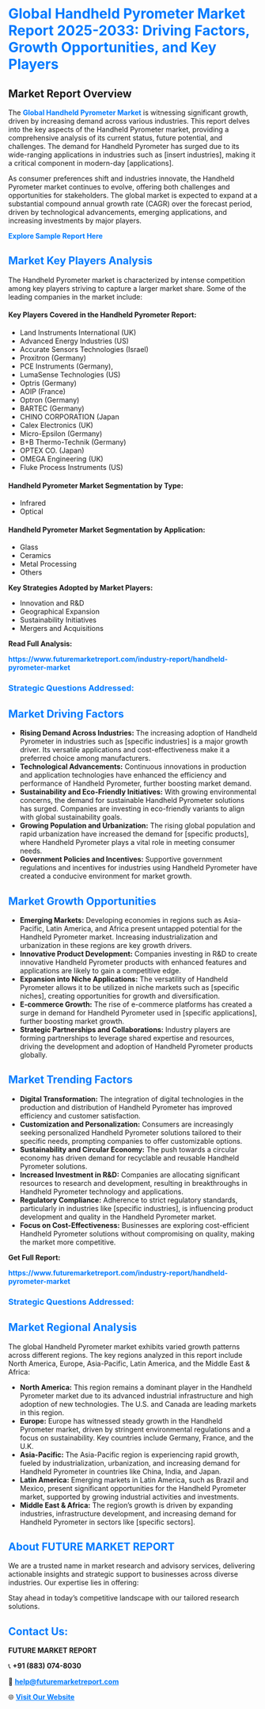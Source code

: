 <h1 style="color: #007BFF;">Global Handheld Pyrometer Market Report 2025-2033: Driving Factors, Growth Opportunities, and Key Players</h1>

<section id="overview">
<h2>Market Report Overview</h2>
<p>The <a href="https://www.futuremarketreport.com/industry-report/handheld-pyrometer-market" style="color: #007BFF; text-decoration: none;"><strong>Global Handheld Pyrometer Market</strong></a> is witnessing significant growth, driven by increasing demand across various industries. This report delves into the key aspects of the Handheld Pyrometer market, providing a comprehensive analysis of its current status, future potential, and challenges. The demand for Handheld Pyrometer has surged due to its wide-ranging applications in industries such as [insert industries], making it a critical component in modern-day [applications].</p>
<p>As consumer preferences shift and industries innovate, the Handheld Pyrometer market continues to evolve, offering both challenges and opportunities for stakeholders. The global market is expected to expand at a substantial compound annual growth rate (CAGR) over the forecast period, driven by technological advancements, emerging applications, and increasing investments by major players.</p>
</section>

<section id="overview">
<p><a href="https://www.futuremarketreport.com/request-sample/reportId=53743" style="color: #007BFF; text-decoration: none;"><strong>Explore Sample Report Here</strong></a></p>
</section>

<section id="key-players">
<h2 style="color: #007BFF;">Market Key Players Analysis</h2>
<p>The Handheld Pyrometer market is characterized by intense competition among key players striving to capture a larger market share. Some of the leading companies in the market include:</p>
<h4>Key Players Covered in the Handheld Pyrometer Report:</h4>
<ul><li>Land Instruments International (UK)</li><li>Advanced Energy Industries (US)</li><li>Accurate Sensors Technologies (Israel)</li><li>Proxitron (Germany)</li><li>PCE Instruments (Germany),</li><li>LumaSense Technologies (US)</li><li>Optris (Germany)</li><li>AOIP (France)</li><li>Optron (Germany)</li><li>BARTEC (Germany)</li><li>CHINO CORPORATION (Japan</li><li>Calex Electronics (UK)</li><li>Micro-Epsilon (Germany)</li><li>B+B Thermo-Technik (Germany)</li><li>OPTEX CO. (Japan)</li><li>OMEGA Engineering (UK)</li><li>Fluke Process Instruments (US)</li></ul>
<h4>Handheld Pyrometer Market Segmentation by Type:</h4>
<ul><li>Infrared</li><li>Optical</li></ul>

<h4>Handheld Pyrometer Market Segmentation by Application:</h4>
<ul><li>Glass</li><li>Ceramics</li><li>Metal Processing</li><li>Others</li></ul>
<p><strong>Key Strategies Adopted by Market Players:</strong></p>
<ul>
<li>Innovation and R&D</li>
<li>Geographical Expansion</li>
<li>Sustainability Initiatives</li>
<li>Mergers and Acquisitions</li>
</ul>
</section>

<section>
<p><strong>Read Full Analysis: </strong></p><a href="https://www.futuremarketreport.com/industry-report/handheld-pyrometer-market" style="color: #007BFF; text-decoration: none;"><strong>https://www.futuremarketreport.com/industry-report/handheld-pyrometer-market</strong></a>
<h3 style="color: #007BFF;">Strategic Questions Addressed:</h3>
</section>

<section id="driving-factors">
<h2 style="color: #007BFF;">Market Driving Factors</h2>
<ul>
<li><strong>Rising Demand Across Industries:</strong> The increasing adoption of Handheld Pyrometer in industries such as [specific industries] is a major growth driver. Its versatile applications and cost-effectiveness make it a preferred choice among manufacturers.</li>
<li><strong>Technological Advancements:</strong> Continuous innovations in production and application technologies have enhanced the efficiency and performance of Handheld Pyrometer, further boosting market demand.</li>
<li><strong>Sustainability and Eco-Friendly Initiatives:</strong> With growing environmental concerns, the demand for sustainable Handheld Pyrometer solutions has surged. Companies are investing in eco-friendly variants to align with global sustainability goals.</li>
<li><strong>Growing Population and Urbanization:</strong> The rising global population and rapid urbanization have increased the demand for [specific products], where Handheld Pyrometer plays a vital role in meeting consumer needs.</li>
<li><strong>Government Policies and Incentives:</strong> Supportive government regulations and incentives for industries using Handheld Pyrometer have created a conducive environment for market growth.</li>
</ul>
</section>

<section id="growth-opportunities">
<h2 style="color: #007BFF;">Market Growth Opportunities</h2>
<ul>
<li><strong>Emerging Markets:</strong> Developing economies in regions such as Asia-Pacific, Latin America, and Africa present untapped potential for the Handheld Pyrometer market. Increasing industrialization and urbanization in these regions are key growth drivers.</li>
<li><strong>Innovative Product Development:</strong> Companies investing in R&D to create innovative Handheld Pyrometer products with enhanced features and applications are likely to gain a competitive edge.</li>
<li><strong>Expansion into Niche Applications:</strong> The versatility of Handheld Pyrometer allows it to be utilized in niche markets such as [specific niches], creating opportunities for growth and diversification.</li>
<li><strong>E-commerce Growth:</strong> The rise of e-commerce platforms has created a surge in demand for Handheld Pyrometer used in [specific applications], further boosting market growth.</li>
<li><strong>Strategic Partnerships and Collaborations:</strong> Industry players are forming partnerships to leverage shared expertise and resources, driving the development and adoption of Handheld Pyrometer products globally.</li>
</ul>
</section>

<section id="trending-factors">
<h2 style="color: #007BFF;">Market Trending Factors</h2>
<ul>
<li><strong>Digital Transformation:</strong> The integration of digital technologies in the production and distribution of Handheld Pyrometer has improved efficiency and customer satisfaction.</li>
<li><strong>Customization and Personalization:</strong> Consumers are increasingly seeking personalized Handheld Pyrometer solutions tailored to their specific needs, prompting companies to offer customizable options.</li>
<li><strong>Sustainability and Circular Economy:</strong> The push towards a circular economy has driven demand for recyclable and reusable Handheld Pyrometer solutions.</li>
<li><strong>Increased Investment in R&D:</strong> Companies are allocating significant resources to research and development, resulting in breakthroughs in Handheld Pyrometer technology and applications.</li>
<li><strong>Regulatory Compliance:</strong> Adherence to strict regulatory standards, particularly in industries like [specific industries], is influencing product development and quality in the Handheld Pyrometer market.</li>
<li><strong>Focus on Cost-Effectiveness:</strong> Businesses are exploring cost-efficient Handheld Pyrometer solutions without compromising on quality, making the market more competitive.</li>
</ul>
</section>

<section>
<p><strong>Get Full Report: </strong></p><a href="https://www.futuremarketreport.com/industry-report/handheld-pyrometer-market" style="color: #007BFF; text-decoration: none;"><strong>https://www.futuremarketreport.com/industry-report/handheld-pyrometer-market</strong></a>
<h3 style="color: #007BFF;">Strategic Questions Addressed:</h3>
</section>


<section id="regional-analysis">
<h2 style="color: #007BFF;">Market Regional Analysis</h2>
<p>The global Handheld Pyrometer market exhibits varied growth patterns across different regions. The key regions analyzed in this report include North America, Europe, Asia-Pacific, Latin America, and the Middle East & Africa:</p>
<ul>
<li><strong>North America:</strong> This region remains a dominant player in the Handheld Pyrometer market due to its advanced industrial infrastructure and high adoption of new technologies. The U.S. and Canada are leading markets in this region.</li>
<li><strong>Europe:</strong> Europe has witnessed steady growth in the Handheld Pyrometer market, driven by stringent environmental regulations and a focus on sustainability. Key countries include Germany, France, and the U.K.</li>
<li><strong>Asia-Pacific:</strong> The Asia-Pacific region is experiencing rapid growth, fueled by industrialization, urbanization, and increasing demand for Handheld Pyrometer in countries like China, India, and Japan.</li>
<li><strong>Latin America:</strong> Emerging markets in Latin America, such as Brazil and Mexico, present significant opportunities for the Handheld Pyrometer market, supported by growing industrial activities and investments.</li>
<li><strong>Middle East & Africa:</strong> The region’s growth is driven by expanding industries, infrastructure development, and increasing demand for Handheld Pyrometer in sectors like [specific sectors].</li>
</ul>
</section>

<footer>
<h2 style="color: #007BFF;">About FUTURE MARKET REPORT</h2>
<p>We are a trusted name in market research and advisory services, delivering actionable insights and strategic support to businesses across diverse industries. Our expertise lies in offering:</p>

<p>Stay ahead in today’s competitive landscape with our tailored research solutions.</p>

<h2 style="color: #007BFF;">Contact Us:</h2>
<p><strong>FUTURE MARKET REPORT</strong></p>
<p>📞 <strong>+91 (883) 074-8030</strong></p>
<p>📧 <strong><a href="mailto:help@futuremarketreport.com" style="color: #007BFF;">help@futuremarketreport.com</a></strong></p>
<p>🌐 <strong><a href="https://www.futuremarketreport.com/" style="color: #007BFF;">Visit Our Website</a></strong></p>
</footer>